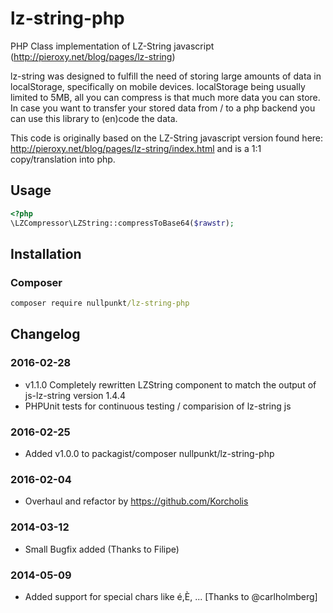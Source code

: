 lz-string-php
=============

PHP Class implementation of LZ-String javascript (http://pieroxy.net/blog/pages/lz-string)

lz-string was designed to fulfill the need of storing large amounts of data in localStorage, specifically on mobile devices. 
localStorage being usually limited to 5MB, all you can compress is that much more data you can store. In case you want 
to transfer your stored data from / to a php backend you can use this library to (en)code the data.  

This code is originally based on the LZ-String javascript version found here: http://pieroxy.net/blog/pages/lz-string/index.html 
and is a 1:1 copy/translation into php. 

## Usage
```php
<?php
\LZCompressor\LZString::compressToBase64($rawstr);
```

## Installation

### Composer
```cmd
composer require nullpunkt/lz-string-php
```

## Changelog
### 2016-02-28 
- v1.1.0 Completely rewritten LZString component to match the output of js-lz-string version 1.4.4
- PHPUnit tests for continuous testing / comparision of lz-string js

### 2016-02-25 
- Added v1.0.0 to packagist/composer nullpunkt/lz-string-php

### 2016-02-04 
- Overhaul and refactor by https://github.com/Korcholis

### 2014-03-12 
- Small Bugfix added (Thanks to Filipe)

### 2014-05-09 
- Added support for special chars like é,È, ... [Thanks to @carlholmberg]
